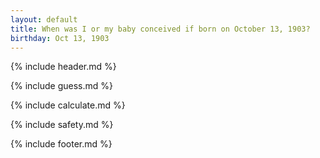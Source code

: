 ```yaml
---
layout: default
title: When was I or my baby conceived if born on October 13, 1903?
birthday: Oct 13, 1903
---
```


{% include header.md %}

{% include guess.md %}

{% include calculate.md %}

{% include safety.md %}

{% include footer.md %}



